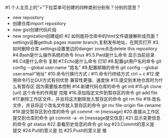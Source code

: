 #1.个人主页上的“+”下拉菜单可创建的四种类别分别有？分别的意思？
+ new repository
+ 创建仓库import repository
+ new gist创建代码片段
+ new orgnization创建组织
#2.如何能将仓库中的html文件直接解析成页面？
settings设置gethub pages   master branch,复制发布地址，在网页打开
#3.如何删除仓库
settings设置里边的danger zone点击delete this repository
#4.Bash是什么操作系统的命令
linux
#5.5.Pwd是什么命令
显示当前目录
#6.Cd是什么命令
复制
#7.Echo是什么命令
打印
#8.配置git用户名的命令
git config --global user.name "姓名"
#9.配置邮箱的命令
git config --global user.email"地址"
#10.命令行换行方式
/
#11.命令行终结方式
ctrl + c
#12.使用命令行比GUI方式有何优势
兼容性更强、速度快
#13.提交到本地仓库时为什么有暂存区
因为需要版本控制
#14.新建代码仓库的命令
git init
#15.git clone [url] 这个命令的作用是
克隆
#16.添加指定文件到暂存区的命令
git add file
#17.删除工作区文件，并且将这次删除放入暂存区的命令
git rm file 
#18.改名文件，并且将这个改名文件放入暂存区的命令
git mv file-origin file-rename
#19.提交暂存区到仓库的命令
git commit -m [message]
#20.直接从工作区提交到仓库的命令
git commit -a -m [message提交信息]
#21.显示变更信息的命令
git status
#22.查看历史信息的命令
git log
#23.Commit的意义是\
提交
#24.Pull的意义是
拉
#25.Push的意义是
推

